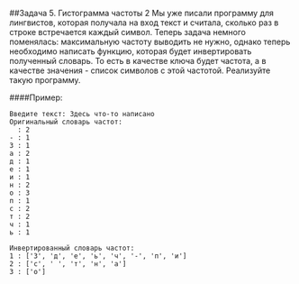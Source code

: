 ##Задача 5. Гистограмма частоты 2
Мы уже писали программу для лингвистов, которая получала на вход 
текст и считала, сколько раз в строке встречается каждый символ. Теперь задача немного поменялась:
максимальную частоту выводить не нужно, однако теперь необходимо написать функцию, которая будет инвертировать полученный словарь. 
То есть в качестве ключа будет частота, а в качестве значения - список символов с этой частотой. Реализуйте такую программу.

####Пример:
```
Введите текст: Здесь что-то написано
Оригинальный словарь частот:
  : 2
- : 1
З : 1
а : 2
д : 1
е : 1
и : 1
н : 2
о : 3
п : 1
с : 2
т : 2
ч : 1
ь : 1

Инвертированный словарь частот:
1 : ['З', 'д', 'е', 'ь', 'ч', '-', 'п', 'и']
2 : ['с', ' ', 'т', 'н', 'а']
3 : ['о']
```

